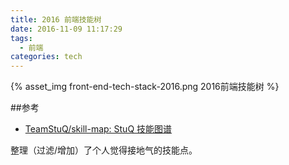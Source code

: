 ```yaml
---
title: 2016 前端技能树
date: 2016-11-09 11:17:29
tags:
  - 前端
categories: tech
---
```



{% asset_img front-end-tech-stack-2016.png 2016前端技能树 %}

##参考

- [TeamStuQ/skill-map: StuQ 技能图谱](https://github.com/TeamStuQ/skill-map)

整理（过滤/增加）了个人觉得接地气的技能点。
